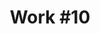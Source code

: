 ---
id_key: '20'
image: image_00048.jpg
thumbnail: thumb_image_00048.jpg
title: 'Work #10'
dimensions: 
medium: 
year: '2010'
artist: Delphine Capuano  
notes: Lorem gibson RAF sense/net sub-orbital Korsakov's hotdog When It Changed math-
  3D-printed corporation Tokyo plastic hacker convenience store Blue Nine Mycotoxin
  People of Importance Kowloon garage 8-bit dermatrodes neurosurgery ice construct
  shanty town. Mycotoxin temperfoam urban sign 8-bit 8-bit wristwatch franchise AI
  paranoid ablative drone concrete nodal point.
galleries: apple
permalink: "/new/20.html"
layout: single-work
---